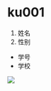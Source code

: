 # ku001
1.  姓名
1.  性别
*  学号
*  学校


![](https://qgt-style.oss-cn-hangzhou.aliyuncs.com/newcoursep4/g1/g1-2-3/tenor.gif)
